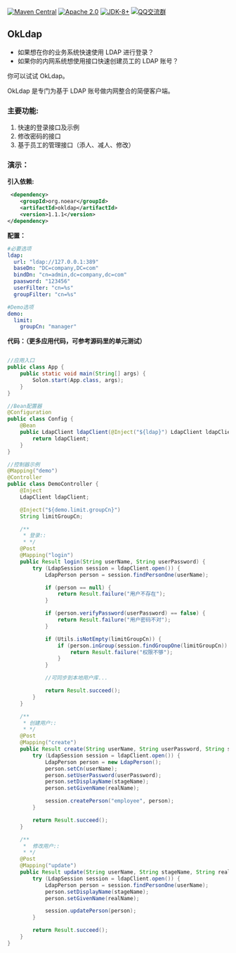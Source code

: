 
[![Maven Central](https://img.shields.io/maven-central/v/org.noear/okldap.svg)](https://mvnrepository.com/search?q=g:org.noear%20AND%20okldap)
[![Apache 2.0](https://img.shields.io/:license-Apache2-blue.svg)](https://license.coscl.org.cn/Apache2/)
[![JDK-8+](https://img.shields.io/badge/JDK-8+-green.svg)](https://www.oracle.com/java/technologies/javase/javase-jdk8-downloads.html)
[![QQ交流群](https://img.shields.io/badge/QQ交流群-22200020-orange)](https://jq.qq.com/?_wv=1027&k=kjB5JNiC)


## OkLdap

* 如果想在你的业务系统快速使用 LDAP 进行登录？
* 如果你的内网系统想使用接口快速创建员工的 LDAP 账号？

你可以试试 OkLdap。

OkLdap 是专门为基于 LDAP 账号做内网整合的简便客户端。

### 主要功能:

1. 快速的登录接口及示例
2. 修改密码的接口
3. 基于员工的管理接口（添人、减人、修改）



### 演示：

**引入依赖:**

```xml
 <dependency>
    <groupId>org.noear</groupId>
    <artifactId>okldap</artifactId>
    <version>1.1.1</version>
</dependency>
```

**配置：**

```yaml
#必要选项
ldap:
  url: "ldap://127.0.0.1:389"
  baseDn: "DC=company,DC=com"
  bindDn: "cn=admin,dc=company,dc=com"
  paasword: "123456"
  userFilter: "cn=%s"
  groupFilter: "cn=%s"

#Demo选项
demo:
  limit:
    groupCn: "manager"
```

**代码：（更多应用代码，可参考源码里的单元测试）**

```java

//应用入口
public class App {
    public static void main(String[] args) {
        Solon.start(App.class, args);
    }
}

//Bean配置器
@Configuration
public class Config {
    @Bean
    public LdapClient ldapClient(@Inject("${ldap}") LdapClient ldapClient) {
        return ldapClient;
    }
}

//控制器示例
@Mapping("demo")
@Controller
public class DemoController {
    @Inject
    LdapClient ldapClient;

    @Inject("${demo.limit.groupCn}")
    String limitGroupCn;

    /**
     * 登录::
     * */
    @Post
    @Mapping("login")
    public Result login(String userName, String userPassword) {
        try (LdapSession session = ldapClient.open()) {
            LdapPerson person = session.findPersonOne(userName);

            if (person == null) {
                return Result.failure("用户不存在");
            }

            if (person.verifyPassword(userPassword) == false) {
                return Result.failure("用户密码不对");
            }

            if (Utils.isNotEmpty(limitGroupCn)) {
                if (person.inGroup(session.findGroupOne(limitGroupCn)) == false) {
                    return Result.failure("权限不够");
                }
            }

            //可同步到本地用户库...

            return Result.succeed();
        }
    }

    /**
     * 创建用户::
     * */
    @Post
    @Mapping("create")
    public Result create(String userName, String userPassword, String stageName, String realName) {
        try (LdapSession session = ldapClient.open()) {
            LdapPerson person = new LdapPerson();
            person.setCn(userName);
            person.setUserPassword(userPassword);
            person.setDisplayName(stageName);
            person.setGivenName(realName);

            session.createPerson("employee", person);
        }

        return Result.succeed();
    }

    /**
     *  修改用户::
     * */
    @Post
    @Mapping("update")
    public Result update(String userName, String stageName, String realName) {
        try (LdapSession session = ldapClient.open()) {
            LdapPerson person = session.findPersonOne(userName);
            person.setDisplayName(stageName);
            person.setGivenName(realName);

            session.updatePerson(person);
        }

        return Result.succeed();
    }
}
```
